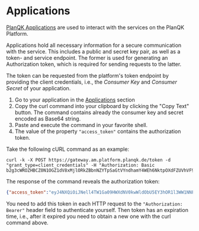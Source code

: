 # Applications

[PlanQK Applications](https://platform.planqk.de/applications) are used to interact with the services on the PlanQK Platform.

Applications hold all necessary information for a secure communication with the service.
This includes a public and secret key pair, as well as a token- and service endpoint.
The former is used for generating an Authorization token, which is required for sending requests to the latter.

The token can be requested from the platform's token endpoint by providing the client credentials, i.e., the _Consumer Key_ and _Consumer Secret_ of your application.

1. Go to your application in the [Applications](https://platform.planqk.de/applications) section
2. Copy the curl command into your clipboard by clicking the "Copy Text" button. The command contains already the consumer key and secret encoded as Base64 string.
3. Paste and execute the command in your favorite shell.
4. The value of the property `"access_token"` contains the authorization token.

Take the following cURL command as an example:

```
curl -k -X POST https://gateway.am.platform.planqk.de/token -d "grant_type=client_credentials" -H "Authorization: Basic b2g3cWROZHBCZ0N1OGZ1dV8xMjlORkZBbnNZYTpSaGtVYndhamY4WEh6NktpOXdFZUVhVF9LdGth"
```

The response of the command reveals the authorization token:

```json
{"access_token":"eyJ4NXQiOiJNell4TW1Ga09HWXdNV0kwWldObU5EY3hOR1l3WW1NNFpUQTNNV0kyTkRBelpHUX...","scope":"default","token_type":"Bearer","expires_in":3600}
```

You need to add this token in each HTTP request to the `"Authorization: Bearer"` header field to authenticate yourself.
Then token has an expiration time, i.e., after it expired you need to obtain a new one with the curl command above.
